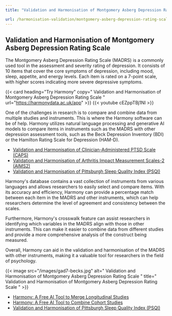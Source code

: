 ```yaml
---
title: "Validation and Harmonisation of Montgomery Asberg Depression Rating Scale"

url: /harmonisation-validation/montgomery-asberg-depression-rating-scale
---
```


## Validation and Harmonisation of Montgomery Asberg Depression Rating Scale

The Montgomery Asberg Depression Rating Scale (MADRS) is a commonly used tool in the assessment and severity rating of depression. It consists of 10 items that cover the core symptoms of depression, including mood, sleep, appetite, and energy levels. Each item is rated on a 7-point scale, with higher scores indicating more severe depressive symptoms. 

{{< card heading="Try Harmony" copy=" Validation and Harmonisation of Montgomery Asberg Depression Rating Scale " url="https://harmonydata.ac.uk/app" >}}
{{< youtube cEZppTBj1NI >}}

One of the challenges in research is to compare and combine data from multiple studies and instruments. This is where the Harmony software can be of help. Harmony utilizes natural language processing and generative AI models to compare items in instruments such as the MADRS with other depression assessment tools, such as the Beck Depression Inventory (BDI) or the Hamilton Rating Scale for Depression (HAM-D). 

* [Validation and Harmonisation of Clinician-Administered PTSD Scale (CAPS)](/harmonisation-validation/clinician-administered-ptsd-scale-caps)
* [Validation and Harmonisation of Arthritis Impact Measurement Scales-2 (AIMS2)](/harmonisation-validation/arthritis-impact-measurement-scales-2-aims2)
* [Validation and Harmonisation of Pittsburgh Sleep Quality Index (PSQI)](/harmonisation-validation/pittsburgh-sleep-quality-index-psqi)

Harmony's database contains a vast collection of instruments from various languages and allows researchers to easily select and compare items. With its accuracy and efficiency, Harmony can provide a percentage match between each item in the MADRS and other instruments, which can help researchers determine the level of agreement and consistency between the scales. 

Furthermore, Harmony's crosswalk feature can assist researchers in identifying which variables in the MADRS align with those in other instruments. This can make it easier to combine data from different studies and provide a more comprehensive analysis of the construct being measured. 

Overall, Harmony can aid in the validation and harmonisation of the MADRS with other instruments, making it a valuable tool for researchers in the field of psychology. 


{{< image src="/images/gad7-becks.jpg" alt=" Validation and Harmonisation of Montgomery Asberg Depression Rating Scale " title=" Validation and Harmonisation of Montgomery Asberg Depression Rating Scale " >}}









* [Harmony: A Free AI Tool to Merge Longitudinal Studies](/item-harmonisation/harmony-a-free-ai-tool-to-merge-longitudinal-studies)
* [Harmony: A Free AI Tool to Combine Cohort Studies](/item-harmonisation/harmony-a-free-ai-tool-to-combine-cohort-studies)
* [Validation and Harmonisation of Pittsburgh Sleep Quality Index (PSQI)](/harmonisation-validation/pittsburgh-sleep-quality-index-psqi)